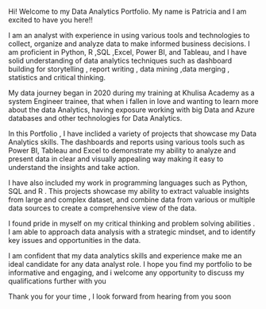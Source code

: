 Hi! Welcome to my Data Analytics Portfolio. My name is Patricia and I am excited to have you here!!

I am an analyst with experience in using various tools and technologies to collect, organize and analyze data to make informed business decisions. 
I am proficient in Python, R ,SQL ,Excel, Power BI, and Tableau, and I have solid understanding of data analytics techniques such as dashboard building for storytelling , report writing , data mining ,data merging , statistics and critical thinking.

My data journey began in 2020 during my training at Khulisa Academy as a system Engineer trainee, that when i fallen in love and wanting to learn more about the data Analytics, having exposure working with big Data and Azure databases and other technologies for Data Analytics.

In this Portfolio , I have inclided a variety of projects that showcase my Data Analytics skills. The dashboards and reports using various tools such as Power BI, Tableau and Excel to demonstrate my ability to analyze and present data in clear and visually appealing way making it easy to understand the insights and take action.

I have also included my work in programming languages such as Python, SQL and R . This projects showcase my ability to extract valuable insights from large and complex dataset, and combine data from various or multiple data sources to create a comprehensive view of the data.

I found pride in myself on my critical thinking and problem solving abilities . I am able to approach data analysis with a strategic mindset, and to identify key issues and opportunities in the data.

I am confident that my data analytics skills and experience make me an ideal candidate for any data analyst role. I hope you find my portfolio to be informative and engaging, and i welcome any opportunity to discuss my qualifications further with you 

Thank you for your time , I look forward from hearing from you soon
